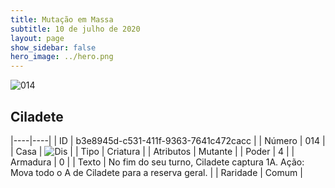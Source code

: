 ```yaml
---
title: Mutação em Massa
subtitle: 10 de julho de 2020
layout: page
show_sidebar: false
hero_image: ../hero.png
---
```


![014](https://cdn.keyforgegame.com/media/card_front/pt/479_014_5F79CJV2RVQP_pt.png)

## Ciladete

|----|----|
| ID | b3e8945d-c531-411f-9363-7641c472cacc |
| Número | 014 |
| Casa | ![Dis](https://archonarcana.com/images/thumb/e/e8/Dis.png/22px-Dis.png "Dis") |
| Tipo | Criatura |
| Atributos | Mutante |
| Poder | 4 |
| Armadura | 0 |
| Texto | No fim do seu turno, Ciladete captura 1A.   Ação: Mova todo o A de Ciladete para a reserva geral. |
| Raridade | Comum |
